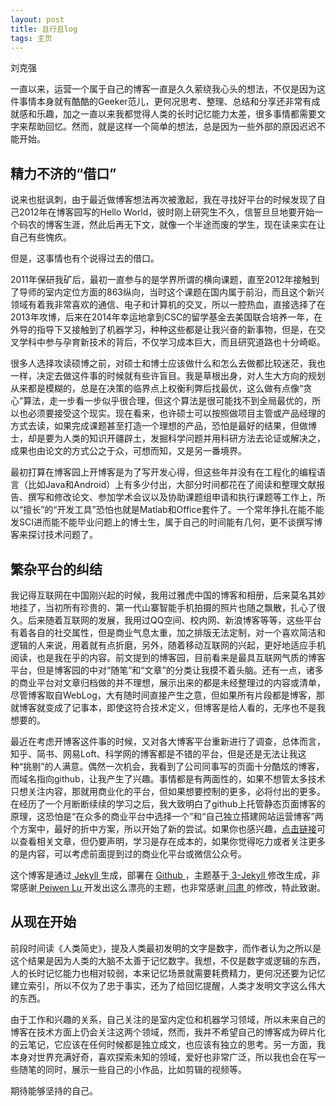 ```yaml
---
layout: post
title: 且行且log
tags: 主页
---
```


刘克强

一直以来，运营一个属于自己的博客一直是久久萦绕我心头的想法，不仅是因为这件事情本身就有酷酷的Geeker范儿，更何况思考、整理、总结和分享还非常有成就感和乐趣，加之一直以来我都觉得人类的长时记忆能力太差，很多事情都需要文字来帮助回忆。然而，就是这样一个简单的想法，总是因为一些外部的原因迟迟不能开始。

## 精力不济的“借口”

说来也挺讽刺，由于最近做博客想法再次被激起，我在寻找好平台的时候发现了自己2012年在博客园写的Hello World，彼时刚上研究生不久，信誓旦旦地要开始一个码农的博客生涯，然此后再无下文，就像一个半途而废的学生，现在读来实在让自己有些愧疚。

但是，这事情也有个说得过去的借口。

2011年保研我矿后，最初一直参与的是学界所谓的横向课题，直至2012年接触到了导师的室内定位方面的863纵向，当时这个课题在国内属于前沿，而且这个新兴领域有着我非常喜欢的通信、电子和计算机的交叉，所以一腔热血，直接选择了在2013年攻博，后来在2014年幸运地拿到CSC的留学基金去美国联合培养一年，在外导的指导下又接触到了机器学习，种种这些都是让我兴奋的新事物，但是，在交叉学科中参与孕育新技术的背后，不仅学习成本巨大，而且研究道路也十分崎岖。

很多人选择攻读硕博之前，对硕士和博士应该做什么和怎么去做都比较迷茫，我也一样，决定去做这件事的时候就有些许盲目。我是草根出身，对人生大方向的规划从来都是模糊的，总是在决策的临界点上权衡利弊后找最优，这么做有点像“贪心”算法，走一步看一步似乎很合理，但这个算法是很可能找不到全局最优的，所以也必须要接受这个现实。现在看来，也许硕士可以按照做项目主管或产品经理的方式去读，如果完成课题甚至打造一个理想的产品，恐怕是最好的结果，但做博士，却是要为人类的知识开疆辟土，发掘科学问题并用科研方法去论证或解决之，成果也由论文的方式公之于众，可想而知，又是另一番境界。

最初打算在博客园上开博客是为了写开发心得，但这些年并没有在工程化的编程语言（比如Java和Android）上有多少付出，大部分时间都花在了阅读和整理文献报告、撰写和修改论文、参加学术会议以及协助课题组申请和执行课题等工作上，所以“擅长”的“开发工具”恐怕也就是Matlab和Office套件了。一个常年挣扎在能不能发SCI进而能不能毕业问题上的博士生，属于自己的时间能有几何，更不谈撰写博客来探讨技术问题了。

## 繁杂平台的纠结

我记得互联网在中国刚兴起的时候，我用过雅虎中国的博客和相册，后来莫名其妙地挂了，当初所有珍贵的、第一代山寨智能手机拍摄的照片也随之飘散，扎心了很久。后来随着互联网的发展，我用过QQ空间、校内网、新浪博客等等，这些平台有着各自的社交属性，但是商业气息太重，加之排版无法定制，对一个喜欢简洁和逻辑的人来说，用着就有点折磨，另外，随着移动互联网的兴起，更好地适应手机阅读，也是我在乎的内容。前文提到的博客园，目前看来是最具互联网气质的博客平台，但是博客园的中对“随笔”和“文章”的分类让我摸不着头脑。还有一点，诸多的商业平台对文章归档做的并不理想，展示出来的都是未经整理过的内容或清单，尽管博客取自WebLog，大有随时间直接产生之意，但如果所有片段都是博客，那就博客就变成了记事本，即使这符合技术定义，但博客是给人看的，无序也不是我想要的。

最近在考虑开博客这件事的时候，又对各大博客平台重新进行了调查，总体而言，知乎、简书、网易Loft、科学网的博客都是不错的平台，但是还是无法让我这种“挑剔”的人满意。偶然一次机会，我看到了公司同事写的页面十分酷炫的博客，而域名指向github，让我产生了兴趣。事情都是有两面性的，如果不想管太多技术只想关注内容，那就用商业化的平台，但如果想要控制的更多，必将付出的更多。在经历了一个月断断续续的学习之后，我大致明白了github上托管静态页面博客的原理，这恐怕是“在众多的商业平台中选择一个”和“自己独立搭建网站运营博客”两个方案中，最好的折中方案，所以开始了新的尝试。如果你也感兴趣，[点击链接](http://www.pchou.info/ssgithubPage/2013-01-03-build-github-blog-page-01.html)可以查看相关文章，但仍要声明，学习是存在成本的，如果你觉得吃力或者关注更多的是内容，可以考虑前面提到过的商业化平台或微信公众号。

这个博客是通过[ Jekyll ](http://jekyllrb.com/) 生成，部署在 [ Github ](https://pages.github.com)，主题基于[ 3-Jekyll ](https://github.com/P233/3-Jekyll) 修改生成，非常感谢[ Peiwen Lu ](https://github.com/P233) 开发出这么漂亮的主题，也非常感谢[ 闫肃 ](https://github.com/suyan/suyan.github.io)的修改，特此致谢。

## 从现在开始

前段时间读《人类简史》，提及人类最初发明的文字是数字，而作者认为之所以是这个结果是因为人类的大脑不太善于记忆数字。我想，不仅是数字或逻辑的东西，人的长时记忆能力也相对较弱，本来记忆场景就需要耗费精力，更何况还要为记忆建立索引，所以不仅为了忠于事实，还为了给回忆提醒，人类才发明文字这么伟大的东西。

由于工作和兴趣的关系，自己关注的是室内定位和机器学习领域，所以未来自己的博客在技术方面上仍会关注这两个领域，然而，我并不希望自己的博客成为碎片化的云笔记，它应该在任何时候都是独立成文，也应该有独立的思考。另一方面，我本身对世界充满好奇，喜欢探索未知的领域，爱好也非常广泛，所以我也会在写一些随笔的同时，展示一些自己的小作品，比如剪辑的视频等。

期待能够坚持的自己。
